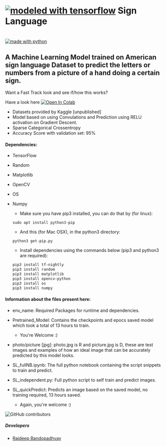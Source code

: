 #                 [![modeled with tensorflow](https://drive.google.com/uc?authuser=0&id=1Vfwy9Cb3KF_ATWPIeifcP_L286EUf0_3&export=download)](https://www.tensorflow.org/) Sign Language

#                  

[![made with python](https://forthebadge.com/images/badges/made-with-python.svg)](https://www.python.org)



## A Machine Learning Model trained on American sign language Dataset to predict the letters or numbers from a picture of a hand doing a certain sign.

Want a Fast Track look and see if/how this works?

Have a look here [![Open In Colab](https://colab.research.google.com/assets/colab-badge.svg)](https://colab.research.google.com/drive/1EMvokUcPU1LJ8SvsWKLiEk9whFvVUWi3)




- Datasets provided by Kaggle [unpublished]
- Model based on using Convulations and Prediction using RELU activation on Gradient Descent.
- Sparse Categorical Crossentropy
- Accuracy Score with validation set: 95%

#### Dependencies: 
- TensorFlow
- Random
- Matplotlib
- OpenCV
- OS
- Numpy

    + Make sure you have pip3 installed, you can do that by (for linux):
    ```
    sudo apt install python3-pip
    ```

    + And this (for Mac OSX), in the python3 directory:
    ```
    python3 get-pip.py
    ```

    + Install dependencies using the commands below (pip3 and python3 are required):

    ```bash
    pip3 install tf-nightly
    pip3 install random
    pip3 install matplotlib
    pip3 install opencv-python
    pip3 install os
    pip3 install numpy
    ```

#### Information about the files present here:

- env_name: Required Packages for runtime and dependencies.

- Pretrained_Model: Contains the checkpoints and epocs saved model which took a total of 13 hours to train. 
    + You're Welcome :)

- photo/picture [jpg]: photo.jpg is R and picture.jpg is D, these are test images and examples of how an ideal image    that can be accurately predicted by this model looks.

- SL_fullNB.ipynb: The full python notebook containing the script snippets to train and predict.

- SL_independent.py: Full python script to self train and predict images.

- SL_quickPredict: Predicts an image based on the saved model, no training required, 13 hours saved. 
    + Again, you're welcome :) 



![GitHub contributors](https://img.shields.io/github/contributors/mareep-raljodid/SignLanguage_ML?style=for-the-badge)

##### Developers
- [Rajdeep Bandopadhyay](https://github.com/mareep-raljodid)
